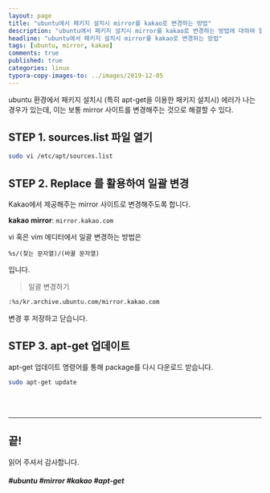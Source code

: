 ```yaml
---
layout: page
title: "ubuntu에서 패키지 설치시 mirror를 kakao로 변경하는 방법"
description: "ubuntu에서 패키지 설치시 mirror를 kakao로 변경하는 방법에 대하여 알아보겠습니다"
headline: "ubuntu에서 패키지 설치시 mirror를 kakao로 변경하는 방법"
tags: [ubuntu, mirror, kakao]
comments: true
published: true
categories: linux
typora-copy-images-to: ../images/2019-12-05
---
```




ubuntu 환경에서 패키지 설치시 (특히 apt-get을 이용한 패키지 설치시) 에러가 나는 경우가 있는데, 이는 보통 mirror 사이트를 변경해주는 것으로 해결할 수 있다.



## STEP 1. sources.list 파일 열기

```bash
sudo vi /etc/apt/sources.list
```



## STEP 2. Replace 를 활용하여 일괄 변경

Kakao에서 제공해주는 mirror 사이트로 변경해주도록 합니다.

**kakao mirror**: `mirror.kakao.com`



vi 혹은 vim 에디터에서 일괄 변경하는 방법은

`%s/(찾는 문자열)/(바꿀 문자열)`

입니다.



> 일괄 변경하기

```bash
:%s/kr.archive.ubuntu.com/mirror.kakao.com
```



변경 후 저장하고 닫습니다.

## STEP 3. apt-get 업데이트

apt-get 업데이트 명령어를 통해 package를 다시 다운로드 받습니다.

```bash
sudo apt-get update
```



<br>

<br>



<hr>


## 끝!



읽어 주셔서 감사합니다.



##### #ubuntu #mirror #kakao #apt-get